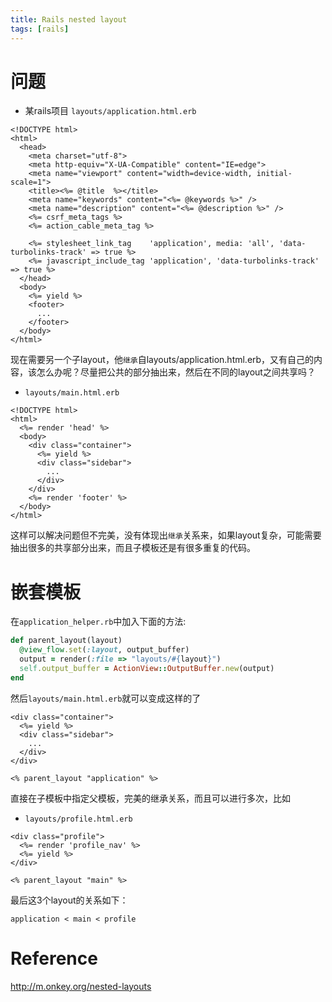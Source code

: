 ```yaml
---
title: Rails nested layout
tags: [rails]
---
```


# 问题

* 某rails项目 `layouts/application.html.erb`

```erb
<!DOCTYPE html>
<html>
  <head>
    <meta charset="utf-8">
    <meta http-equiv="X-UA-Compatible" content="IE=edge">
    <meta name="viewport" content="width=device-width, initial-scale=1">
    <title><%= @title  %></title>
    <meta name="keywords" content="<%= @keywords %>" />
    <meta name="description" content="<%= @description %>" />
    <%= csrf_meta_tags %>
    <%= action_cable_meta_tag %>

    <%= stylesheet_link_tag    'application', media: 'all', 'data-turbolinks-track' => true %>
    <%= javascript_include_tag 'application', 'data-turbolinks-track' => true %>
  </head>
  <body>
    <%= yield %>
    <footer>
      ...
    </footer>
  </body>
</html>
```

现在需要另一个子layout，他`继承`自layouts/application.html.erb，又有自己的内容，该怎么办呢？尽量把公共的部分抽出来，然后在不同的layout之间共享吗？

* `layouts/main.html.erb`

```erb
<!DOCTYPE html>
<html>
  <%= render 'head' %>
  <body>
    <div class="container">
      <%= yield %>
      <div class="sidebar">
        ...
      </div>
    </div>
    <%= render 'footer' %>
  </body>
</html>
```

这样可以解决问题但不完美，没有体现出`继承`关系来，如果layout复杂，可能需要抽出很多的共享部分出来，而且子模板还是有很多重复的代码。

# 嵌套模板

在`application_helper.rb`中加入下面的方法:

```ruby
def parent_layout(layout)
  @view_flow.set(:layout, output_buffer)
  output = render(:file => "layouts/#{layout}")
  self.output_buffer = ActionView::OutputBuffer.new(output)
end
```

然后`layouts/main.html.erb`就可以变成这样的了

```erb
<div class="container">
  <%= yield %>
  <div class="sidebar">
    ...
  </div>
</div>

<% parent_layout "application" %>
```

直接在子模板中指定父模板，完美的继承关系，而且可以进行多次，比如

* `layouts/profile.html.erb`

```erb
<div class="profile">
  <%= render 'profile_nav' %>
  <%= yield %>
</div>

<% parent_layout "main" %>
```

最后这3个layout的关系如下：

`application < main < profile`

# Reference
<http://m.onkey.org/nested-layouts>
